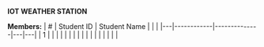 **IOT WEATHER STATION**

**Members:**
| # | Student ID | Student Name |   |   |
|---|------------|--------------|---|---|
| 1 |            |              |   |   |
|   |            |              |   |   |
|   |            |              |   |   |
